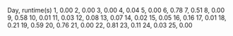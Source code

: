 Day, runtime(s)
1,  0.00
2,  0.00
3,  0.00
4,  0.04
5,  0.00
6,  0.78
7,  0.51
8,  0.00
9,  0.58
10, 0.01
11, 0.03
12, 0.08
13, 0.07
14, 0.02
15, 0.05
16, 0.16
17, 0.01
18, 0.21
19, 0.59
20, 0.76
21, 0.00
22, 0.81
23, 0.11
24, 0.03
25, 0.00